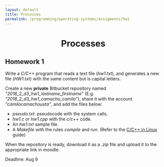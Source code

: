 ```yaml
---
layout: default
title: Processes
permalink: /programming/operating-systems/assigments/hw1
---
```


<h1 style="text-align: center;">Processes</h1>

## Homework 1

Write a *C/C++* program that reads a text file (*hw1.txt*), and generates a new file (*HW1.txt*) with the same content but is capital letters.

Create a new **private** Bitbucket repository named *"2018_2_d3_hw1_lastname_firstname"* (E.g. *"2018_2_d3_hw1_camacho_camilo"*),  share it with the account *"camilocamachousta"*, and add the files below:

* *pseudo.txt*: pseudocode with the system calls.
* *hw1.c* or *hw1.cpp* with the *c/c++* code.
* An *hw1.txt* sample file.
* A *Makefile* with the rules *compile* and *run*. (Refer to the [C/C++ in Linux](/cstopics/programming/c-c++/c_c++_in_linux) guide)

When the repository is ready, download it as a *.zip* file and upload it to the appropriate link in moodle.

Deadline: Aug 9
